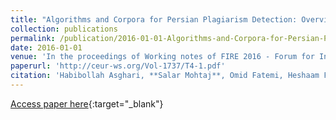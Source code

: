 ```yaml
---
title: "Algorithms and Corpora for Persian Plagiarism Detection: Overview of PAN at FIRE 2016"
collection: publications
permalink: /publication/2016-01-01-Algorithms-and-Corpora-for-Persian-Plagiarism-Detection-Overview-of-PAN-at-FIRE-2016
date: 2016-01-01
venue: 'In the proceedings of Working notes of FIRE 2016 - Forum for Information Retrieval Evaluation, Kolkata, India, December 7-10, 2016.'
paperurl: 'http://ceur-ws.org/Vol-1737/T4-1.pdf'
citation: 'Habibollah Asghari, **Salar Mohtaj**, Omid Fatemi, Heshaam Faili, Paolo Rosso, Martin Potthast, &quot;Algorithms and Corpora for Persian Plagiarism Detection: Overview of PAN at FIRE 2016.&quot; In the proceedings of Working notes of FIRE 2016 - Forum for Information Retrieval Evaluation, Kolkata, India, December 7-10, 2016., 2016.'
---
```

[Access paper here](http://ceur-ws.org/Vol-1737/T4-1.pdf){:target="_blank"}

